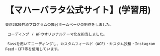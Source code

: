 # 【マハーバラタ公式サイト】(学習用)

```東京2020共済プログラムの舞台ホームページの制作をしました。```

``` コーディング / WPのオリジナルテーマ化を担当しました。```

``` Sassを用いてコーディングし、カスタムフィールド（ACF）・カスタム投稿・Instagram Feed・CF7等を使用しています。```
